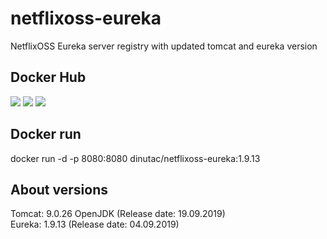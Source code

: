 # netflixoss-eureka
NetflixOSS Eureka server registry with updated tomcat and eureka version

## Docker Hub
[![](https://images.microbadger.com/badges/image/dinutac/netflixoss-eureka.svg)](https://microbadger.com/images/dinutac/netflixoss-eureka "Get your own image badge on microbadger.com") [![](https://images.microbadger.com/badges/version/dinutac/netflixoss-eureka.svg)](https://microbadger.com/images/dinutac/netflixoss-eureka "Get your own version badge on microbadger.com") ![](https://img.shields.io/docker/pulls/dinutac/netflixoss-eureka.svg)

## Docker run
docker run -d -p 8080:8080 dinutac/netflixoss-eureka:1.9.13  

## About versions
Tomcat: 9.0.26  OpenJDK  (Release date: 19.09.2019)  
Eureka: 1.9.13  (Release date: 04.09.2019)  

